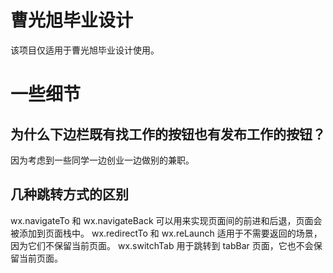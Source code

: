 # 曹光旭毕业设计
该项目仅适用于曹光旭毕业设计使用。

# 一些细节
## 为什么下边栏既有找工作的按钮也有发布工作的按钮？
因为考虑到一些同学一边创业一边做别的兼职。

## 几种跳转方式的区别
wx.navigateTo 和 wx.navigateBack 可以用来实现页面间的前进和后退，页面会被添加到页面栈中。
wx.redirectTo 和 wx.reLaunch 适用于不需要返回的场景，因为它们不保留当前页面。
wx.switchTab 用于跳转到 tabBar 页面，它也不会保留当前页面。